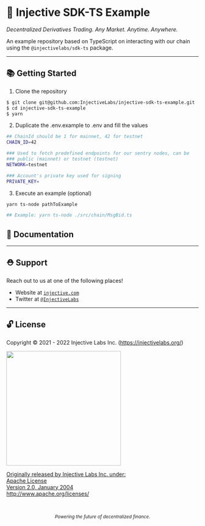 # 🌟 Injective SDK-TS Example

_Decentralized Derivatives Trading. Any Market. Anytime. Anywhere._

An example repository based on TypeScript on interacting with our chain using the `@injectivelabs/sdk-ts` package.

---

## 📚 Getting Started

1. Clone the repository

```bash
$ git clone git@github.com:InjectiveLabs/injective-sdk-ts-example.git
$ cd injective-sdk-ts-example
$ yarn
```

2. Duplicate the .env.example to .env and fill the values

```bash
## ChainId should be 1 for mainnet, 42 for testnet
CHAIN_ID=42

### Used to fetch predefined endpoints for our sentry nodes, can be
### public (mainnet) or testnet (testnet)
NETWORK=testnet

### Account's private key used for signing
PRIVATE_KEY=
```

3. Execute an example (optional)

```bash
yarn ts-node pathToExample

## Example: yarn ts-node ./src/chain/MsgBid.ts
```

## 📖 Documentation

---

## ⛑ Support

Reach out to us at one of the following places!

- Website at <a href="https://injective.com" target="_blank">`injective.com`</a>
- Twitter at <a href="https://twitter.com/InjectiveLabs" target="_blank">`@InjectiveLabs`</a>

---

## 🔓 License

Copyright © 2021 - 2022 Injective Labs Inc. (https://injectivelabs.org/)

<a href="https://iili.io/mNneZN.md.png"><img src="https://iili.io/mNneZN.md.png" style="width: 300px; max-width: 100%; height: auto" />

Originally released by Injective Labs Inc. under: <br />
Apache License <br />
Version 2.0, January 2004 <br />
http://www.apache.org/licenses/

<p>&nbsp;</p>
<div align="center">
  <sub><em>Powering the future of decentralized finance.</em></sub>
</div>
